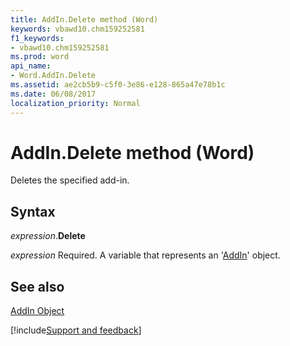 ```yaml
---
title: AddIn.Delete method (Word)
keywords: vbawd10.chm159252581
f1_keywords:
- vbawd10.chm159252581
ms.prod: word
api_name:
- Word.AddIn.Delete
ms.assetid: ae2cb5b9-c5f0-3e86-e128-865a47e78b1c
ms.date: 06/08/2017
localization_priority: Normal
---
```



# AddIn.Delete method (Word)

Deletes the specified add-in.


## Syntax

_expression_.**Delete**

_expression_ Required. A variable that represents an '[AddIn](Word.AddIn.md)' object.


## See also


[AddIn Object](Word.AddIn.md)

[!include[Support and feedback](~/includes/feedback-boilerplate.md)]
